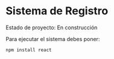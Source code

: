 <h1>Sistema de Registro</h1>

Estado de proyecto: En construcción

Para ejecutar el sistema debes poner:

```npm install react```
